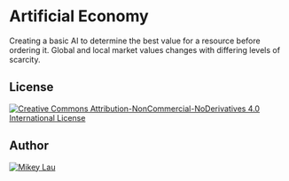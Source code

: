 # Artificial Economy
Creating a basic AI to determine the best value for a resource before ordering it. Global and local market values changes with differing levels of scarcity.

## License

[![Creative Commons Attribution-NonCommercial-NoDerivatives 4.0 International License](https://i.creativecommons.org/l/by-nc-nd/4.0/88x31.png)](http://creativecommons.org/licenses/by-nc-nd/4.0/)

## Author

[![Mikey Lau](https://res.cloudinary.com/dqzwrwyzn/image/upload/v1631438979/team/mikey_phbixs.png)](https://github.com/MikeyJL)
